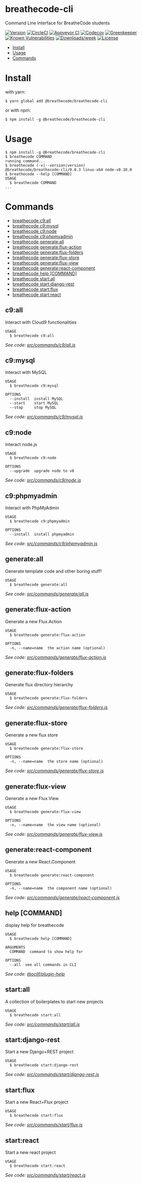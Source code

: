 breathecode-cli
===============

Command Line Interface for BreatheCode students

[![Version](https://img.shields.io/npm/v/breathecode-cli.svg)](https://npmjs.org/package/breathecode-cli)
[![CircleCI](https://circleci.com/gh/alesanchezr/breathecode/tree/master.svg?style=shield)](https://circleci.com/gh/alesanchezr/breathecode/tree/master)
[![Appveyor CI](https://ci.appveyor.com/api/projects/status/github/alesanchezr/breathecode?branch=master&svg=true)](https://ci.appveyor.com/project/alesanchezr/breathecode/branch/master)
[![Codecov](https://codecov.io/gh/alesanchezr/breathecode/branch/master/graph/badge.svg)](https://codecov.io/gh/alesanchezr/breathecode)
[![Greenkeeper](https://badges.greenkeeper.io/alesanchezr/breathecode.svg)](https://greenkeeper.io/)
[![Known Vulnerabilities](https://snyk.io/test/github/alesanchezr/breathecode/badge.svg)](https://snyk.io/test/github/alesanchezr/breathecode)
[![Downloads/week](https://img.shields.io/npm/dw/breathecode-cli.svg)](https://npmjs.org/package/breathecode-cli)
[![License](https://img.shields.io/npm/l/breathecode-cli.svg)](https://github.com/alesanchezr/breathecode/blob/master/package.json)

<!-- toc -->
* [Install](#install)
* [Usage](#usage)
* [Commands](#commands)
<!-- tocstop -->
<!-- install -->
# Install

with yarn:
```
$ yarn global add @breathecode/breathecode-cli
```

or with npm:
```
$ npm install -g @breathecode/breathecode-cli
```
<!-- installstop -->
<!-- usage -->
# Usage

```sh-session
$ npm install -g @breathecode/breathecode-cli
$ breathecode COMMAND
running command...
$ breathecode (-v|--version|version)
@breathecode/breathecode-cli/0.0.3 linux-x64 node-v8.10.0
$ breathecode --help [COMMAND]
USAGE
  $ breathecode COMMAND
...
```
<!-- usagestop -->
<!-- commands -->
# Commands

* [breathecode c9:all](#c-9-all)
* [breathecode c9:mysql](#c-9-mysql)
* [breathecode c9:node](#c-9-node)
* [breathecode c9:phpmyadmin](#c-9-phpmyadmin)
* [breathecode generate:all](#generateall)
* [breathecode generate:flux-action](#generateflux-action)
* [breathecode generate:flux-folders](#generateflux-folders)
* [breathecode generate:flux-store](#generateflux-store)
* [breathecode generate:flux-view](#generateflux-view)
* [breathecode generate:react-component](#generatereact-component)
* [breathecode help [COMMAND]](#help-command)
* [breathecode start:all](#startall)
* [breathecode start:django-rest](#startdjango-rest)
* [breathecode start:flux](#startflux)
* [breathecode start:react](#startreact)
## c9:all

Interact with Cloud9 functionalities

```
USAGE
  $ breathecode c9:all
```

_See code: [src/commands/c9/all.js](https://github.com/breatheco-de/breathecode-cli/blob/v0.0.3/src/commands/c9/all.js)_

## c9:mysql

Interact with MySQL

```
USAGE
  $ breathecode c9:mysql

OPTIONS
  --install  install MySQL
  --start    start MySQL
  --stop     stop MySQL
```

_See code: [src/commands/c9/mysql.js](https://github.com/breatheco-de/breathecode-cli/blob/v0.0.3/src/commands/c9/mysql.js)_

## c9:node

Interact node.js

```
USAGE
  $ breathecode c9:node

OPTIONS
  --upgrade  upgrade node to v8
```

_See code: [src/commands/c9/node.js](https://github.com/breatheco-de/breathecode-cli/blob/v0.0.3/src/commands/c9/node.js)_

## c9:phpmyadmin

Interact with PhpMyAdmin

```
USAGE
  $ breathecode c9:phpmyadmin

OPTIONS
  --install  install phpmyadmin
```

_See code: [src/commands/c9/phpmyadmin.js](https://github.com/breatheco-de/breathecode-cli/blob/v0.0.3/src/commands/c9/phpmyadmin.js)_

## generate:all

Generate template code and other boring stuff!

```
USAGE
  $ breathecode generate:all
```

_See code: [src/commands/generate/all.js](https://github.com/breatheco-de/breathecode-cli/blob/v0.0.3/src/commands/generate/all.js)_

## generate:flux-action

Generate a new Flux.Action

```
USAGE
  $ breathecode generate:flux-action

OPTIONS
  -n, --name=name  the action name (optional)
```

_See code: [src/commands/generate/flux-action.js](https://github.com/breatheco-de/breathecode-cli/blob/v0.0.3/src/commands/generate/flux-action.js)_

## generate:flux-folders

Generate flux directory hierarchy

```
USAGE
  $ breathecode generate:flux-folders
```

_See code: [src/commands/generate/flux-folders.js](https://github.com/breatheco-de/breathecode-cli/blob/v0.0.3/src/commands/generate/flux-folders.js)_

## generate:flux-store

Generate a new flux store

```
USAGE
  $ breathecode generate:flux-store

OPTIONS
  -n, --name=name  the store name (optional)
```

_See code: [src/commands/generate/flux-store.js](https://github.com/breatheco-de/breathecode-cli/blob/v0.0.3/src/commands/generate/flux-store.js)_

## generate:flux-view

Generate a new Flux.View

```
USAGE
  $ breathecode generate:flux-view

OPTIONS
  -n, --name=name  the view name (optional)
```

_See code: [src/commands/generate/flux-view.js](https://github.com/breatheco-de/breathecode-cli/blob/v0.0.3/src/commands/generate/flux-view.js)_

## generate:react-component

Generate a new React.Component

```
USAGE
  $ breathecode generate:react-component

OPTIONS
  -n, --name=name  the component name (optional)
```

_See code: [src/commands/generate/react-component.js](https://github.com/breatheco-de/breathecode-cli/blob/v0.0.3/src/commands/generate/react-component.js)_

## help [COMMAND]

display help for breathecode

```
USAGE
  $ breathecode help [COMMAND]

ARGUMENTS
  COMMAND  command to show help for

OPTIONS
  --all  see all commands in CLI
```

_See code: [@oclif/plugin-help](https://github.com/oclif/plugin-help/blob/v1.1.6/src/commands/help.ts)_

## start:all

A collection of boilerplates to start new projects

```
USAGE
  $ breathecode start:all
```

_See code: [src/commands/start/all.js](https://github.com/breatheco-de/breathecode-cli/blob/v0.0.3/src/commands/start/all.js)_

## start:django-rest

Start a new Django+REST project

```
USAGE
  $ breathecode start:django-rest
```

_See code: [src/commands/start/django-rest.js](https://github.com/breatheco-de/breathecode-cli/blob/v0.0.3/src/commands/start/django-rest.js)_

## start:flux

Start a new React+Flux project

```
USAGE
  $ breathecode start:flux
```

_See code: [src/commands/start/flux.js](https://github.com/breatheco-de/breathecode-cli/blob/v0.0.3/src/commands/start/flux.js)_

## start:react

Start a new react project

```
USAGE
  $ breathecode start:react
```

_See code: [src/commands/start/react.js](https://github.com/breatheco-de/breathecode-cli/blob/v0.0.3/src/commands/start/react.js)_
<!-- commandsstop -->
